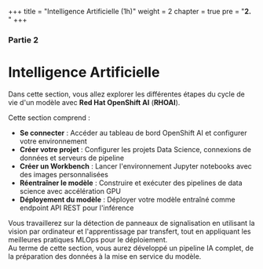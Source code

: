+++
title = "Intelligence Artificielle (1h)"
weight = 2
chapter = true
pre = "<b>2. </b>"
+++

### Partie 2

# Intelligence Artificielle

Dans cette section, vous allez explorer les différentes étapes du cycle de vie d'un modèle avec **Red Hat OpenShift AI** (**RHOAI**).

Cette section comprend :
- **Se connecter** : Accéder au tableau de bord OpenShift AI et configurer votre environnement
- **Créer votre projet** : Configurer les projets Data Science, connexions de données et serveurs de pipeline
- **Créer un Workbench** : Lancer l'environnement Jupyter notebooks avec des images personnalisées
- **Réentraîner le modèle** : Construire et exécuter des pipelines de data science avec accélération GPU
- **Déployement du modèle** : Déployer votre modèle entraîné comme endpoint API REST pour l'inférence

Vous travaillerez sur la détection de panneaux de signalisation en utilisant la vision par ordinateur et l'apprentissage par transfert, tout en appliquant les meilleures pratiques MLOps pour le déploiement.  
Au terme de cette section, vous aurez développé un pipeline IA complet, de la préparation des données à la mise en service du modèle.
